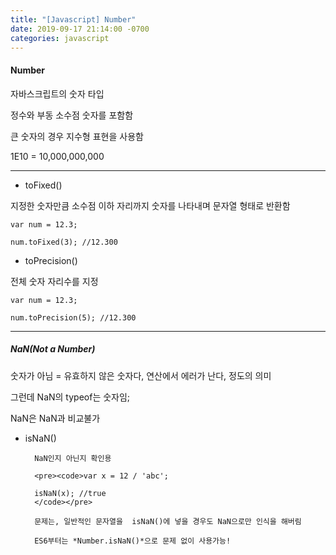 ```yaml
---
title: "[Javascript] Number"
date: 2019-09-17 21:14:00 -0700
categories: javascript
---
```


#### Number


자바스크립트의 숫자 타입 

정수와 부동 소수점 숫자를 포함함

 
큰 숫자의 경우 지수형 표현을 사용함

1E10 = 10,000,000,000

 
* * *
 

* toFixed()

지정한 숫자만큼 소수점 이하 자리까지 숫자를 나타내며 문자열 형태로 반환함

<pre><code>var num = 12.3;

num.toFixed(3); //12.300
</code></pre>
 
 

* toPrecision()

전체 숫자 자리수를 지정

<pre><code>var num = 12.3;

num.toPrecision(5); //12.300
</code></pre>
       
* * *

##### NaN(Not a Number)

숫자가 아님 = 유효하지 않은 숫자다, 연산에서 에러가 난다, 정도의 의미

그런데 NaN의 typeof는 숫자임;

NaN은 NaN과 비교불가

 

* isNaN()

        NaN인지 아닌지 확인용

        <pre><code>var x = 12 / 'abc';

        isNaN(x); //true
        </code></pre>

        문제는, 일반적인 문자열을  isNaN()에 넣을 경우도 NaN으로만 인식을 해버림

        ES6부터는 *Number.isNaN()*으로 문제 없이 사용가능!
